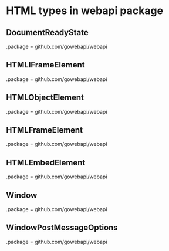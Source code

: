 # HTML types in webapi package

## DocumentReadyState

.package = github.com/gowebapi/webapi

## HTMLIFrameElement

.package = github.com/gowebapi/webapi

## HTMLObjectElement

.package = github.com/gowebapi/webapi

## HTMLFrameElement

.package = github.com/gowebapi/webapi

## HTMLEmbedElement

.package = github.com/gowebapi/webapi

## Window

.package = github.com/gowebapi/webapi

##  WindowPostMessageOptions

.package = github.com/gowebapi/webapi

